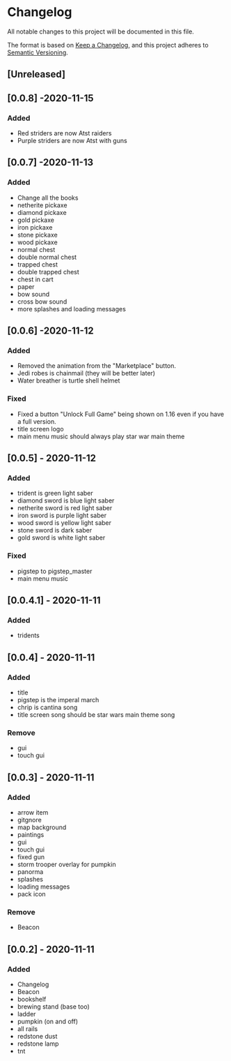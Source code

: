 # Changelog
All notable changes to this project will be documented in this file.

The format is based on [Keep a Changelog](https://keepachangelog.com/en/1.0.0/),
and this project adheres to [Semantic Versioning](https://semver.org/spec/v2.0.0.html).

## [Unreleased]

## [0.0.8] -2020-11-15
### Added
- Red striders are now Atst raiders
- Purple striders are now Atst with guns

## [0.0.7] -2020-11-13
### Added
- Change all the books
- netherite pickaxe
- diamond pickaxe
- gold pickaxe
- iron pickaxe
- stone pickaxe
- wood pickaxe
- normal chest
- double normal chest
- trapped chest
- double trapped chest
- chest in cart
- paper
- bow sound
- cross bow sound
- more splashes and loading messages

## [0.0.6] -2020-11-12
### Added
- Removed the animation from the "Marketplace" button.
- Jedi robes is chainmail (they will be better later)
- Water breather is turtle shell helmet

### Fixed
- Fixed a button "Unlock Full Game" being shown on 1.16 even if you have a full version.
- title screen logo
- main menu music should always play star war main theme


## [0.0.5] - 2020-11-12
### Added
- trident is green light saber
- diamond sword is blue light saber
- netherite sword is red light saber
- iron sword is purple light saber
- wood sword is yellow light saber
- stone sword is dark saber
- gold sword is white light saber

### Fixed
- pigstep to pigstep_master
- main menu music

## [0.0.4.1] - 2020-11-11
### Added
- tridents

## [0.0.4] - 2020-11-11
### Added
- title
- pigstep is the imperal march
- chrip is cantina song
- title screen song should be star wars main theme song

### Remove
- gui
- touch gui

## [0.0.3] - 2020-11-11
### Added
- arrow item
- gitgnore
- map background
- paintings
- gui
- touch gui
- fixed gun
- storm trooper overlay for pumpkin
- panorma
- splashes 
- loading messages
- pack icon

### Remove
- Beacon

## [0.0.2] - 2020-11-11
### Added
- Changelog
- Beacon
- bookshelf
- brewing stand (base too)
- ladder
- pumpkin (on and off)
- all rails
- redstone dust
- redstone lamp
- tnt